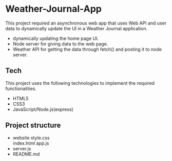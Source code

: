 # Weather-Journal-App
This project required an asynchronous web app that uses Web API and user data to dynamically update the UI in a Weather Journal application.
  - dynamically updating the home page UI.
  - Node server for giving data to the web page. 
  - Weather API for getting the data through fetch() and posting it to node server.

## Tech
This project uses the following technologies to implement the required functionalities.
  - HTML5
  - CSS3
  - JavaScript/Node.js(express)

## Project structure
   - website
     style.css    
     index.html
     app.js
   - server.js
   - README.md
